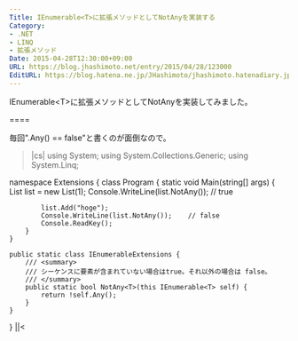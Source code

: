 ```yaml
---
Title: IEnumerable<T>に拡張メソッドとしてNotAnyを実装する
Category:
- .NET
- LINQ
- 拡張メソッド
Date: 2015-04-28T12:30:00+09:00
URL: https://blog.jhashimoto.net/entry/2015/04/28/123000
EditURL: https://blog.hatena.ne.jp/JHashimoto/jhashimoto.hatenadiary.jp/atom/entry/8454420450092875970
---
```


IEnumerable&lt;T>に拡張メソッドとしてNotAnyを実装してみました。

====

毎回".Any() == false"と書くのが面倒なので。

>|cs|
using System;
using System.Collections.Generic;
using System.Linq;

namespace Extensions {
    class Program {
        static void Main(string[] args) {
            List<string> list = new List<string>(1);
            Console.WriteLine(list.NotAny());    // true

            list.Add("hoge");
            Console.WriteLine(list.NotAny());    // false
            Console.ReadKey();
        }
    }

    public static class IEnumerableExtensions {
        /// <summary>
        /// シーケンスに要素が含まれていない場合はtrue。それ以外の場合は false。
        /// </summary>
        public static bool NotAny<T>(this IEnumerable<T> self) {
            return !self.Any();
        }
    }
}
||<
